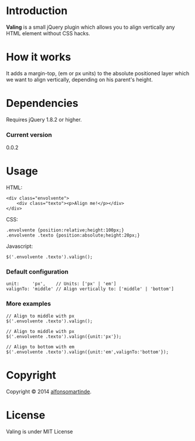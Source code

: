 ﻿Introduction
============

**Valing** is a small jQuery plugin which allows you to align vertically any HTML element without CSS hacks.

How it works
============

It adds a margin-top, (em or px units) to the absolute positioned layer which we want to align vertically, depending on his parent's height.

Dependencies
============

Requires jQuery 1.8.2 or higher.

### Current version

0.0.2

Usage
=====

HTML:

    <div class="envolvente">
        <div class="texto"><p>Align me!</p></div>
    </div>

CSS:

    .envolvente {position:relative;height:100px;}
    .envolvente .texto {position:absolute;height:20px;}

Javascript:

    $('.envolvente .texto').valign();

### Default configuration

    unit:     'px',    // Units: ['px' | 'em']
    valignTo: 'middle' // Align vertically to: ['middle' | 'bottom']

### More examples

    // Align to middle with px
    $('.envolvente .texto').valign();
    
    // Align to middle with px
    $('.envolvente .texto').valign({unit:'px'});
    
    // Align to bottom with em
    $('.envolvente .texto').valign({unit:'em',valignTo:'bottom'});


Copyright
=========

Copyright © 2014 [alfonsomartinde](http://twitter.com/alfonsomartinde).

License
=========

Valing is under MIT License